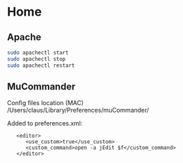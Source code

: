 # Home

## Apache

```bash
sudo apachectl start
sudo apachectl stop
sudo apachectl restart
```

## MuCommander

Config files location (MAC) /Users/claus/Library/Preferences/muCommander/

Added to preferences.xml:

```
   <editor>
      <use_custom>true</use_custom>
      <custom_command>open -a jEdit $f</custom_command>
   </editor>
```

